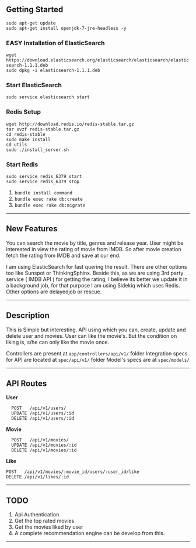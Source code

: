 Getting Started
---------------
  `sudo apt-get update` <br>
  `sudo apt-get install openjdk-7-jre-headless -y`

### EASY Installation of ElasticSearch
  `wget https://download.elasticsearch.org/elasticsearch/elasticsearch/elasticsearch-1.1.1.deb`<br>
  `sudo dpkg -i elasticsearch-1.1.1.deb`<br>

### Start ElasticSearch
  `sudo service elasticsearch start`

### Redis Setup
  `wget http://download.redis.io/redis-stable.tar.gz`<br>
  `tar xvzf redis-stable.tar.gz`<br>
  `cd redis-stable`<br>
  `sudo make install`<br>
  `cd utils`<br>
  `sudo ./install_server.sh`<br>

### Start Redis
  `sudo service redis_6379 start`<br> 
  `sudo service redis_6379 stop`<br>


 1. `bundle install command` 
 2. `bundle exec rake db:create`
 3. `bundle exec rake db:migrate`

------------

New Features
------------

You can search the movie by title, genres and release year.
User might be interested in view the rating of movie from IMDB. So after movie creation fetch the rating from IMDB and save at our end.

I am using ElasticSearch for fast quering the result. There are other options too like Sunspot or ThinkingSphinx. Beside this, as we are using 3rd party service ( IMDB API ) for getting the rating, I believe its better we update it in a background job, for that purpose I am using Sidekiq which uses Redis. Other options are delayedjob or rescue.

----------

Description
-----------

This is Simple but interesting. API using which you can, create, update and delete user and movies. User can like the movie's. But the condition on liking is, s/he can only like the movie once.

Controllers are present at ``app/controllers/api/v1/`` folder
Integration specs for API are located at ``spec/api/v1/`` folder
Model's specs are at ``spec/models/``

----------

API Routes
----------
**User**

  
      POST   /api/v1/users/
      UPDATE /api/v1/users/:id
      DELETE /api/v1/users/:id


**Movie**

      POST   /api/v1/movies/
      UPDATE /api/v1/movies/:id
      DELETE /api/v1/movies/:id


**Like**
  
    POST   /api/v1/movies/:movie_id/users/:user_id/like
    DELETE /api/v1/likes/:id


----------

TODO
----

 1. Api Authentication
 2. Get the top rated movies
 3. Get the movies liked by user
 4. A complete recommendation engine can be develop from this.
 

----
